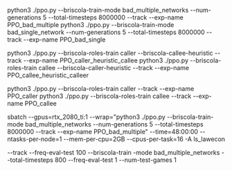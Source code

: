 python3 ./ppo.py --briscola-train-mode  bad_multiple_networks --num-generations 5 --total-timesteps 8000000 --track --exp-name PPO_bad_multiple
python3 ./ppo.py --briscola-train-mode  bad_single_network --num-generations 5 --total-timesteps 8000000 --track --exp-name PPO_bad_single

python3 ./ppo.py --briscola-roles-train caller --briscola-callee-heuristic --track --exp-name PPO_caller_heuristic_callee
python3 ./ppo.py --briscola-roles-train callee --briscola-caller-heuristic --track --exp-name PPO_callee_heuristic_calleer

python3 ./ppo.py --briscola-roles-train caller --track --exp-name PPO_caller
python3 ./ppo.py --briscola-roles-train callee --track --exp-name PPO_callee

sbatch --gpus=rtx_2080_ti:1 --wrap="python3 ./ppo.py --briscola-train-mode  bad_multiple_networks --num-generations 5 --total-timesteps 8000000 --track --exp-name PPO_bad_multiple" --time=48:00:00 --ntasks-per-node=1 --mem-per-cpu=2GB --cpus-per-task=16 -A ls_lawecon




--track --freq-eval-test 100 --briscola-train
-mode bad_multiple_networks --total-timesteps 800 --freq-eval-test 1 --num-test-games 1 